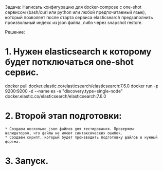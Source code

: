 Задача:
Написать конфигурацию для docker-compose с one-shot сервисом (bash/curl или python или любой предпочитаемый язык), который позволяет после старта сервиса elasticsearch предзаполнить произвольный индекс из json файла, либо через snapshot restore.

Решение:
# 1. Нужен elasticsearch к которому будет потключаться one-shot сервис.

  docker pull docker.elastic.co/elasticsearch/elasticsearch:7.6.0
  docker run -p 9200:9200 -d --name es -e "discovery.type=single-node" docker.elastic.co/elasticsearch/elasticsearch:7.6.0

# 2. Второй этап подготовки:
    * Создаем несколько json файлов для тестирования. Проверяем валидатором, что файлы не имеют синтаксических ошибок.
    * Создаем скрипт, который будет производить подготовку файлов в нужный фортма.

# 3. Запуск.
